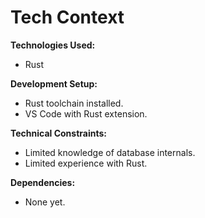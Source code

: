 # Tech Context

**Technologies Used:**

- Rust

**Development Setup:**

- Rust toolchain installed.
- VS Code with Rust extension.

**Technical Constraints:**

- Limited knowledge of database internals.
- Limited experience with Rust.

**Dependencies:**

- None yet.
